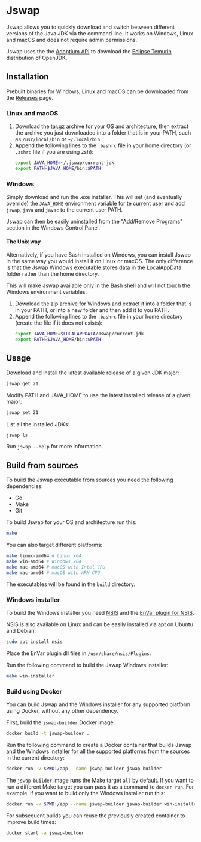 # Jswap
Jswap allows you to quickly download and switch between different versions of the Java JDK via the command line. It works on Windows, Linux and macOS and does not require admin permissions.

Jswap uses the the [Adoptium API](https://api.adoptium.net/) to download the [Eclipse Temurin](https://adoptium.net) distribution of OpenJDK.

## Installation
Prebuilt binaries for Windows, Linux and macOS can be downloaded from the [Releases](https://github.com/epieffe/jswap/releases) page.

### Linux and macOS
1. Download the tar.gz archive for your OS and architecture, then extract the archive you just downloaded into a folder that is in your PATH, such as `/usr/local/bin` or `~/.local/bin`.
2. Append the following lines to the `.bashrc` file in your home directory (or `.zshrc` file if you are using zsh):
   ```bash
   export JAVA_HOME=~/.jswap/current-jdk
   export PATH=$JAVA_HOME/bin:$PATH
   ```

### Windows
Simply download and run the .exe installer. This will set (and eventually override) the `JAVA_HOME` environment variable for te current user and add `jswap`, `java` and `javac` to the current user PATH.

Jswap can then be easily uninstalled from the "Add/Remove Programs" section in the Windows Control Panel.

#### The Unix way
Alternatively, if you have Bash installed on Windows, you can install Jswap in the same way you would install it on Linux or macOS.
The only difference is that the Jswap Windows executable stores data in the LocalAppData folder rather than the home directory.

This will make Jswap available only in the Bash shell and will not touch the Windows environment variables.

1. Download the zip archive for Windows and extract it into a folder that is in your PATH, or into a new folder and then add it to you PATH.
2. Append the following lines to the `.bashrc` file in your home directory (create the file if it does not exists):
    ```bash
    export JAVA_HOME=$LOCALAPPDATA/Jswap/current-jdk
   export PATH=$JAVA_HOME/bin:$PATH
    ```

## Usage
Download and install the latest available release of a given JDK major:
```bash
jswap get 21
```

Modify PATH and JAVA_HOME to use the latest installed release of a given major:
```bash
jswap set 21
```

List all the installed JDKs:
```bash
jswap ls
```

Run `jswap --help` for more information.

## Build from sources
To build the Jswap executable from sources you need the following dependencies:
- Go
- Make
- Git

To build Jswap for your OS and architecture run this:
```bash
make
```

You can also target different platforms:
```bash
make linux-amd64 # Linux x64
make win-amd64 # Windows x64
make mac-amd64 # macOS with Intel CPU
make mac-arm64 # macOS with ARM CPU
```

The executables will be found in the `build` directory.

### Windows installer
To build the Windows installer you need [NSIS](https://nsis.sourceforge.io/Main_Page) and the [EnVar plugin for NSIS](https://nsis.sourceforge.io/EnVar_plug-in).

NSIS is also available on Linux and can be easily installed via apt on Ubuntu and Debian:
```bash
sudo apt install nsis
```
Place the EnVar plugin dll files in `/usr/share/nsis/Plugins`.

Run the following command to build the Jswap Windows installer:
```bash
make win-installer
```

### Build using Docker
You can build Jswap and the Windows installer for any supported platform using Docker, without any other dependency.

First, build the `jswap-builder` Docker image:
```bash
docker build -t jswap-builder .
```

Run the following command to create a Docker container that builds Jswap and the Windows installer for all the supported platforms from the sources in the current directory:
```bash
docker run -v $PWD:/app --name jswap-builder jswap-builder
```

The `jswap-builder` image runs the Make target `all` by default. If you want to run a different Make target you can pass it as a command to `docker run`. For example, if you want to build only the Windows installer run this:
```bash
docker run -v $PWD:/app --name jswap-builder jswap-builder win-installer
```

For subsequent builds you can reuse the previously created container to improve build times:
```bash
docker start -a jswap-builder
```
